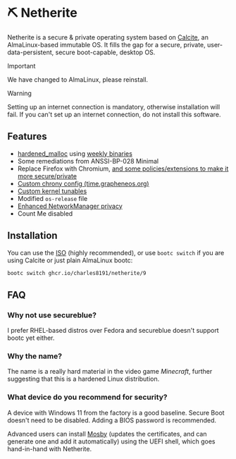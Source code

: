# :pick: Netherite

Netherite is a secure & private operating system based on [Calcite](https://github.com/charles8191/calcite), an AlmaLinux-based immutable OS. It fills the gap for a secure, private, user-data-persistent, secure boot-capable, desktop OS.

> [!IMPORTANT]
> We have changed to AlmaLinux, please reinstall.

> [!WARNING]
> Setting up an internet connection is mandatory, otherwise installation will fail. If you can't set up an internet connection, do not install this software.

## Features

- [hardened_malloc](https://github.com/GrapheneOS/hardened_malloc) using [weekly binaries](https://github.com/charles8191/hardened_malloc)
- Some remediations from ANSSI-BP-028 Minimal
- Replace Firefox with Chromium, [and some policies/extensions to make it more secure/private](browser.json)
- [Custom chrony config (time.grapheneos.org)](chrony.conf)
- [Custom kernel tunables](tunables.conf)
- Modified `os-release` file
- [Enhanced NetworkManager privacy](net-privacy.conf)
- Count Me disabled

## Installation

You can use the [ISO](https://github.com/charles8191/netherite/releases/latest/download/9.iso) (highly recommended), or use `bootc switch` if you are using Calcite or just plain AlmaLinux bootc:

```bash
bootc switch ghcr.io/charles8191/netherite/9
```

## FAQ

### Why not use secureblue?

I prefer RHEL-based distros over Fedora and secureblue doesn't support bootc yet either.

### Why the name?

The name is a really hard material in the video game _Minecraft_, further suggesting that this is a hardened Linux distribution.

### What device do you recommend for security?

A device with Windows 11 from the factory is a good baseline. Secure Boot doesn't need to be disabled. Adding a BIOS password is recommended.

Advanced users can install [Mosby](https://github.com/pbatard/Mosby) (updates the certificates, and can generate one and add it automatically) using the UEFI shell, which goes hand-in-hand with Netherite.
